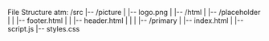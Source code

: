 File Structure atm:
/src
|-- /picture
|   |-- logo.png
|
|-- /html
|   |-- /placeholder
|   |   |-- footer.html
|   |   |-- header.html
|   |
|   |-- /primary
|       |-- index.html
|
|-- script.js
|-- styles.css

